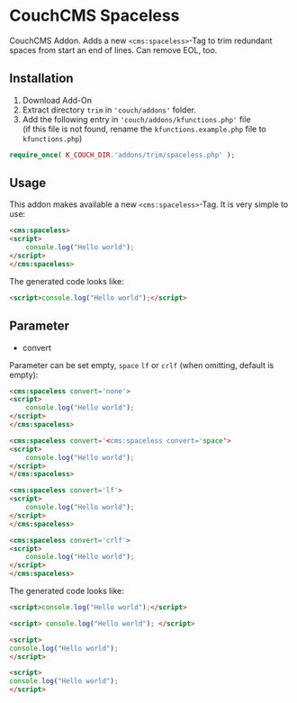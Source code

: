 # CouchCMS Spaceless

CouchCMS Addon. Adds a new `<cms:spaceless>`-Tag to trim redundant spaces from start an end of lines. Can remove EOL, too.

## Installation

1. Download Add-On
2. Extract directory `trim` in `'couch/addons'` folder.
3. Add the following entry in `'couch/addons/kfunctions.php'` file<br>(if this file is not found, rename the `kfunctions.example.php` file to `kfunctions.php`)

``` php
require_once( K_COUCH_DIR.'addons/trim/spaceless.php' );
```

## Usage

This addon makes available a new `<cms:spaceless>`-Tag. It is very simple to use:

``` html
<cms:spaceless>
<script>
    console.log("Hello world");
</script>
</cms:spaceless>
```

The generated code looks like:

``` html
<script>console.log("Hello world");</script>
```

## Parameter

* convert

Parameter can be set empty, `space`  `lf` or `crlf` (when omitting, default is empty):

``` html
<cms:spaceless convert='none'>
<script>
    console.log("Hello world");
</script>
</cms:spaceless>

<cms:spaceless convert='<cms:spaceless convert='space'>
<script>
    console.log("Hello world");
</script>
</cms:spaceless>

<cms:spaceless convert='lf'>
<script>
    console.log("Hello world");
</script>
</cms:spaceless>

<cms:spaceless convert='crlf'>
<script>
    console.log("Hello world");
</script>
</cms:spaceless>
```

The generated code looks like:

``` html
<script>console.log("Hello world");</script>

<script> console.log("Hello world"); </script>

<script>
console.log("Hello world");
</script>

<script>
console.log("Hello world");
</script>
```